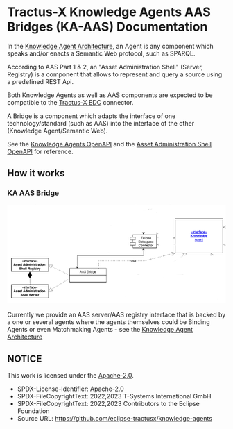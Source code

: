 <!--
 * Copyright (c) 2022,2023 Contributors to the Eclipse Foundation
 *
 * See the NOTICE file(s) distributed with this work for additional
 * information regarding copyright ownership.
 *
 * This program and the accompanying materials are made available under the
 * terms of the Apache License, Version 2.0 which is available at
 * https://www.apache.org/licenses/LICENSE-2.0.
 *
 * Unless required by applicable law or agreed to in writing, software
 * distributed under the License is distributed on an "AS IS" BASIS, WITHOUT
 * WARRANTIES OR CONDITIONS OF ANY KIND, either express or implied. See the
 * License for the specific language governing permissions and limitations
 * under the License.
 *
 * SPDX-License-Identifier: Apache-2.0

-->

# Tractus-X Knowledge Agents AAS Bridges (KA-AAS) Documentation

In the [Knowledge Agent Architecture](architecture/Arc42.md), an Agent is any component which speaks and/or enacts a Semantic Web protocol, such as SPARQL.

According to AAS Part 1 & 2, an "Asset Administration Shell" (Server, Registry) is a component that allows to represent and query a source using a predefined REST Api.

Both Knowledge Agents as well as AAS components are expected to be compatible to the [Tractus-X EDC](https://github.com/eclipse-tractusx/tractusx-edc) connector.

A Bridge is a component which adapts the interface of one technology/standard (such as AAS) into the interface of the other (Knowledge Agent/Semantic Web).

See the [Knowledge Agents OpenAPI](https://github.com/eclipse-tractusx/knowledge-agents/blob/main/docs/api/openAPI.yaml) and the [Asset Administration Shell OpenAPI](https://github.com/admin-shell-io/aas-specs-api/blob/main/Entire-API-Collection/V3.0.yaml) for reference.

## How it works

### KA AAS Bridge

![KA_AAS_Bridge](aas_bridge.drawio.png)

Currently we provide an AAS server/AAS registry interface that is backed by a one or several agents where the agents themselves could be Binding Agents or even Matchmaking Agents - see the [Knowledge Agent Architecture](architecture/Arc42.md) 

## NOTICE

This work is licensed under the [Apache-2.0](https://www.apache.org/licenses/LICENSE-2.0).

- SPDX-License-Identifier: Apache-2.0
- SPDX-FileCopyrightText: 2022,2023 T-Systems International GmbH
- SPDX-FileCopyrightText: 2022,2023 Contributors to the Eclipse Foundation
- Source URL: https://github.com/eclipse-tractusx/knowledge-agents
